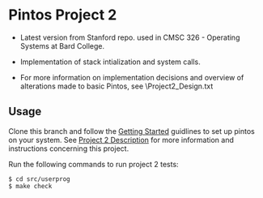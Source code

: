 # Pintos Project 2

- Latest version from Stanford repo. used in CMSC 326 - Operating Systems at Bard College.

- Implementation of stack intialization and system calls.

- For more information on implementation decisions and overview of alterations made to basic Pintos, see \Project2_Design.txt

## Usage

Clone this branch and follow the [Getting Started](https://web.stanford.edu/class/cs140/projects/pintos/pintos_1.html) guidlines to set up pintos on your system. See [Project 2 Description](https://web.stanford.edu/class/cs140/projects/pintos/pintos_3.html#SEC32) for more information and instructions concerning this project.

Run the following commands to run project 2 tests:

    $ cd src/userprog
    $ make check
 
